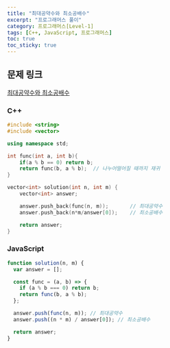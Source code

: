 ```yaml
---
title: "최대공약수와 최소공배수"
excerpt: "프로그래머스 풀이"
category: 프로그래머스[Level-1]
tags: [C++, JavaScript, 프로그래머스]
toc: true
toc_sticky: true
---
```


## 문제 링크

[최대공약수와 최소공배수](https://programmers.co.kr/learn/courses/30/lessons/12940)

### C++

```cpp
#include <string>
#include <vector>

using namespace std;

int func(int a, int b){
    if(a % b == 0) return b;
    return func(b, a % b);  // 나누어떨어질 때까지 재귀
}

vector<int> solution(int n, int m) {
    vector<int> answer;

    answer.push_back(func(n, m));       // 최대공약수
    answer.push_back(n*m/answer[0]);    // 최소공배수

    return answer;
}
```

### JavaScript

```js
function solution(n, m) {
  var answer = [];

  const func = (a, b) => {
    if (a % b === 0) return b;
    return func(b, a % b);
  };

  answer.push(func(n, m)); // 최대공약수
  answer.push((n * m) / answer[0]); // 최소공배수

  return answer;
}
```

